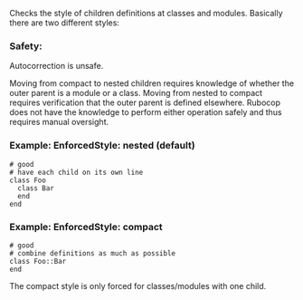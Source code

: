 Checks the style of children definitions at classes and
modules. Basically there are two different styles:

### Safety:

Autocorrection is unsafe.

Moving from compact to nested children requires knowledge of whether the
outer parent is a module or a class. Moving from nested to compact requires
verification that the outer parent is defined elsewhere. Rubocop does not
have the knowledge to perform either operation safely and thus requires
manual oversight.

### Example: EnforcedStyle: nested (default)
    # good
    # have each child on its own line
    class Foo
      class Bar
      end
    end

### Example: EnforcedStyle: compact
    # good
    # combine definitions as much as possible
    class Foo::Bar
    end

The compact style is only forced for classes/modules with one child.